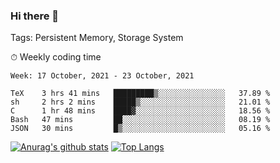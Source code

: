 ### Hi there 👋

Tags: Persistent Memory, Storage System

<!--

[![Anurag's github stats](https://github-readme-stats.vercel.app/api?username=wwyf)](https://github.com/anuraghazra/github-readme-stats)

[![Anurag's github stats](https://github-readme-stats.vercel.app/api?username=wwyf&count_private=true)](https://github.com/anuraghazra/github-readme-stats)


[![Top Langs](https://github-readme-stats.vercel.app/api/top-langs/?username=wwyf&count_private=true&&hide=jupyter%20notebook,html)](https://github.com/anuraghazra/github-readme-stats)



-->


⏱ Weekly coding time

<!--START_SECTION:waka-->
```text
Week: 17 October, 2021 - 23 October, 2021

TeX    3 hrs 41 mins   █████████▒░░░░░░░░░░░░░░░   37.89 % 
sh     2 hrs 2 mins    █████▒░░░░░░░░░░░░░░░░░░░   21.01 % 
C      1 hr 48 mins    ████▓░░░░░░░░░░░░░░░░░░░░   18.56 % 
Bash   47 mins         ██░░░░░░░░░░░░░░░░░░░░░░░   08.19 % 
JSON   30 mins         █▒░░░░░░░░░░░░░░░░░░░░░░░   05.16 % 
```
<!--END_SECTION:waka-->



[![Anurag's github stats](https://github-readme-stats.vercel.app/api?username=wwyf&count_private=true&show_icons=true&hide_border=true)](https://github.com/anuraghazra/github-readme-stats) [![Top Langs](https://github-readme-stats.vercel.app/api/top-langs/?username=wwyf&count_private=true&hide=jupyter%20notebook,html,OpenEdge%20ABL&langs_count=10&layout=compact&hide_border=true)](https://github.com/anuraghazra/github-readme-stats)

<!--

[![willianrod's wakatime stats](https://github-readme-stats.vercel.app/api/wakatime?username=wwyf)](https://github.com/anuraghazra/github-readme-stats)


-->
